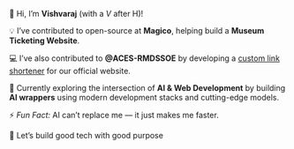 👋 Hi, I’m **Vishvaraj** (with a *V* after H)!

💡 I’ve contributed to open-source at **Magico**, helping build a **Museum Ticketing Website**.

💻 I’ve also contributed to **@ACES-RMDSSOE** by developing a [custom link shortener](https://github.com/ACES-RMDSSOE/share) for our official website.

🤖 Currently exploring the intersection of **AI & Web Development** by building **AI wrappers** using modern development stacks and cutting-edge models.

⚡ *Fun Fact:* AI can’t replace me — it just makes me faster.

🚀 Let’s build good tech with good purpose
